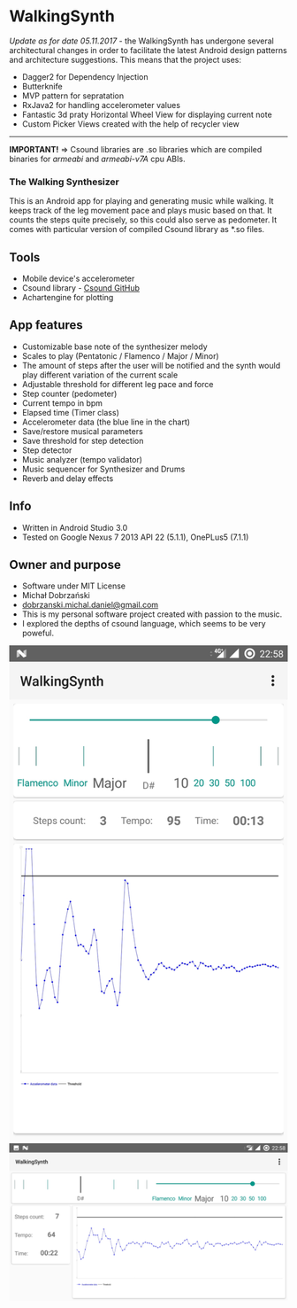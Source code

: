 # WalkingSynth #

*Update as for date 05.11.2017* - the WalkingSynth has undergone several architectural changes in order to facilitate the latest Android design patterns and architecture suggestions. This means that the project uses:
* Dagger2 for Dependency Injection
* Butterknife
* MVP pattern for sepratation
* RxJava2 for handling accelerometer values
* Fantastic 3d praty Horizontal Wheel View for displaying current note
* Custom Picker Views created with the help of recycler view
---
**IMPORTANT!** => Csound libraries are .so libraries which are compiled binaries for *armeabi* and *armeabi-v7A* cpu ABIs.


### The Walking Synthesizer ###

This is an Android app for playing and generating music while walking.
It keeps track of the leg movement pace and plays music based on that.
It counts the steps quite precisely, so this could also serve as pedometer.
It comes with particular version of compiled Csound library as *.so files.

## Tools ##
* Mobile device's accelerometer
* Csound library - [Csound GitHub](https://csound.github.io/)
* Achartengine for plotting

## App features ##
* Customizable base note of the synthesizer melody
* Scales to play (Pentatonic / Flamenco / Major / Minor)
* The amount of steps after the user will be notified and the synth would play different variation of the current scale
* Adjustable threshold for different leg pace and force
* Step counter (pedometer)
* Current tempo in bpm
* Elapsed time (Timer class)
* Accelerometer data (the blue line in the chart)
* Save/restore musical parameters
* Save threshold for step detection
* Step detector
* Music analyzer (tempo validator)
* Music sequencer for Synthesizer and Drums
* Reverb and delay effects

## Info ##
* Written in Android Studio 3.0
* Tested on Google Nexus 7 2013 API 22 (5.1.1), OnePLus5 (7.1.1)

## Owner and purpose ##
* Software under MIT License
* Michał Dobrzański
* dobrzanski.michal.daniel@gmail.com
* This is my personal software project created with passion to the music. 
* I explored the depths of csound language, which seems to be very poweful.


![Screen1](https://github.com/MichalDanielDobrzanski/WalkingSynth/blob/master/doc/screen-new.jpg)
![Screen2](https://github.com/MichalDanielDobrzanski/WalkingSynth/blob/master/doc/screen-new-2.jpg)
